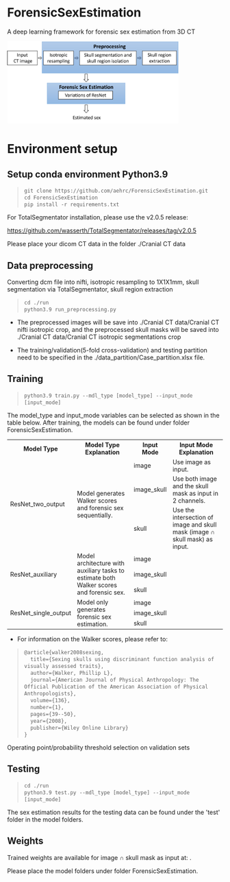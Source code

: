 # ForensicSexEstimation
A deep learning framework for forensic sex estimation from 3D CT


<img src="Workflow.png" alt="Workflow Diagram" width="400" />


# Environment setup

## Setup conda environment Python3.9

>```
>git clone https://github.com/aehrc/ForensicSexEstimation.git
>cd ForensicSexEstimation
>pip install -r requirements.txt
>```

For TotalSegmentator installation, please use the v2.0.5 release:

https://github.com/wasserth/TotalSegmentator/releases/tag/v2.0.5


Please place your dicom CT data in the folder ./Cranial CT data

## Data preprocessing

Converting dcm file into nifti, isotropic resampling to 1X1X1mm, skull segmentation via TotalSegmentator, skull region extraction

>```
>cd ./run
>python3.9 run_preprocessing.py
>```

* The preprocessed images will be save into ./Cranial CT data/Cranial CT nifti isotropic crop, and the preprocessed skull masks will be saved into ./Cranial CT data/Cranial CT isotropic segmentations crop

* The training/validation(5-fold cross-validation) and testing partition need to be specified in the ./data_partition/Case_partition.xlsx file. 

## Training

>```
>python3.9 train.py --mdl_type [model_type] --input_mode [input_mode]
>```

The model_type and input_mode variables can be selected as shown in the table below.
After training, the models can be found under folder ForensicSexEstimation.

<table>
  <tr>
    <th>Model Type</th>
    <th>Model Type Explanation</th>
    <th>Input Mode</th>
    <th>Input Mode Explanation</th>
  </tr>
  <tr>
    <td rowspan="3">ResNet_two_output</td>
    <td rowspan="3">Model generates Walker scores and forensic sex sequentially.</td>
    <td>image</td>
    <td>Use image as input.</td>
  </tr>
  <tr>
    <td>image_skull</td>
    <td>Use both image and the skull mask as input in 2 channels.</td>
  </tr>
  <tr>
    <td>skull</td>
    <td>Use the intersection of image and skull mask (image ∩ skull mask) as input.</td>
  </tr>
  <tr>
    <td rowspan="3">ResNet_auxiliary</td>
    <td rowspan="3">Model architecture with auxiliary tasks to estimate both Walker scores and forensic sex.</td>
    <td>image</td>
    <td> </td>
  </tr>
  <tr>
    <td>image_skull</td>
    <td> </td>
  </tr>
  <tr>
    <td>skull</td>
    <td> </td>
  </tr>
  <tr>
    <td rowspan="3">ResNet_single_output</td>
    <td rowspan="3">Model only generates forensic sex estimation.</td>
    <td>image</td>
    <td> </td>
  </tr>
  <tr>
    <td>image_skull</td>
    <td> </td>
  </tr>
  <tr>
    <td>skull</td>
    <td> </td>
  </tr>
</table>

* For information on the Walker scores, please refer to:
> ```
> @article{walker2008sexing, 
>   title={Sexing skulls using discriminant function analysis of visually assessed traits}, 
>   author={Walker, Phillip L}, 
>   journal={American Journal of Physical Anthropology: The Official Publication of the American Association of Physical Anthropologists}, 
>   volume={136}, 
>   number={1}, 
>   pages={39--50}, 
>   year={2008}, 
>   publisher={Wiley Online Library} 
> }
> ```

Operating point/probability threshold selection on validation sets



## Testing

>```
>cd ./run
>python3.9 test.py --mdl_type [model_type] --input_mode [input_mode]
>```

The sex estimation results for the testing data can be found under the 'test' folder in the model folders.

## Weights 

Trained weights are available for image ∩ skull mask as input at: .

Please place the model folders under folder ForensicSexEstimation.









